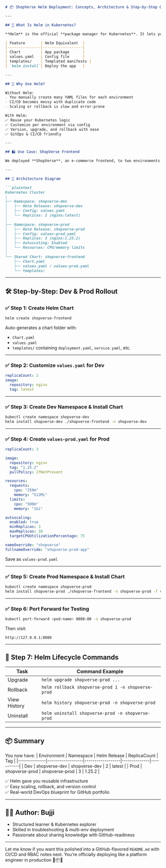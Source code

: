 ```md
# 📦 ShopVerse Helm Deployment: Concepts, Architecture & Step-by-Step Guide

---

## 🧠 What Is Helm in Kubernetes?

**Helm** is the official **package manager for Kubernetes**. It lets you define, install, and upgrade complex Kubernetes applications using simple, reusable templates called **charts**.

| Feature       | Helm Equivalent  |
|---------------|------------------|
| Chart         | App package      |
| values.yaml   | Config file      |
| templates/    | Templated manifests |
| `helm install`| Deploy the app   |

---

## 🎯 Why Use Helm?

Without Helm:
- You manually create many YAML files for each environment
- CI/CD becomes messy with duplicate code
- Scaling or rollback is slow and error-prone

With Helm:
✅ Reuse your Kubernetes logic  
✅ Customize per environment via config  
✅ Version, upgrade, and rollback with ease  
✅ GitOps & CI/CD friendly

---

## 🛍️ Use Case: ShopVerse Frontend

We deployed **ShopVerse**, an e-commerce frontend, to two environments — dev and prod — using Helm. Both use the same chart, but different configs via `values.yaml`.

---

## 🧱 Architecture Diagram

```plaintext
Kubernetes Cluster
│
├── Namespace: shopverse-dev
│   ├── Helm Release: shopverse-dev
│   ├── Config: values.yaml
│   └── Replicas: 2 (nginx:latest)
│
├── Namespace: shopverse-prod
│   ├── Helm Release: shopverse-prod
│   ├── Config: values-prod.yaml
│   ├── Replicas: 3 (nginx:1.25.2)
│   ├── Autoscaling: Enabled
│   └── Resources: CPU/memory limits
│
└── Shared Chart: shopverse-frontend
    ├── Chart.yaml
    ├── values.yaml / values-prod.yaml
    └── templates/
```

---

## 🛠️ Step-by-Step: Dev & Prod Rollout

### ✅ Step 1: Create Helm Chart

```bash
helm create shopverse-frontend
```

Auto-generates a chart folder with:
- `Chart.yaml`
- `values.yaml`
- `templates/` containing `deployment.yaml`, `service.yaml`, etc.

---

### ✅ Step 2: Customize `values.yaml` for Dev

```yaml
replicaCount: 2
image:
  repository: nginx
  tag: latest
```

---

### ✅ Step 3: Create Dev Namespace & Install Chart

```bash
kubectl create namespace shopverse-dev
helm install shopverse-dev ./shopverse-frontend -n shopverse-dev
```

---

### ✅ Step 4: Create `values-prod.yaml` for Prod

```yaml
replicaCount: 3

image:
  repository: nginx
  tag: "1.25.2"
  pullPolicy: IfNotPresent

resources:
  requests:
    cpu: "250m"
    memory: "512Mi"
  limits:
    cpu: "500m"
    memory: "1Gi"

autoscaling:
  enabled: true
  minReplicas: 3
  maxReplicas: 10
  targetCPUUtilizationPercentage: 75

nameOverride: "shopverse"
fullnameOverride: "shopverse-prod-app"
```

Save as `values-prod.yaml`

---

### ✅ Step 5: Create Prod Namespace & Install Chart

```bash
kubectl create namespace shopverse-prod
helm install shopverse-prod ./shopverse-frontend -n shopverse-prod -f values-prod.yaml
```

---

### ✅ Step 6: Port Forward for Testing

```bash
kubectl port-forward <pod-name> 8080:80 -n shopverse-prod
```

Then visit:
```
http://127.0.0.1:8080
```

---

## 🔄 Step 7: Helm Lifecycle Commands

| Task         | Command Example                                      |
|--------------|------------------------------------------------------|
| Upgrade      | `helm upgrade shopverse-prod ...`                    |
| Rollback     | `helm rollback shopverse-prod 1 -n shopverse-prod`  |
| View History | `helm history shopverse-prod -n shopverse-prod`     |
| Uninstall    | `helm uninstall shopverse-prod -n shopverse-prod`   |

---

## 📦 Summary

You now have:
| Environment  | Namespace       | Helm Release     | ReplicaCount | Tag       |
|--------------|------------------|------------------|--------------|-----------|
| Dev          | shopverse-dev    | shopverse-dev    | 2            | latest    |
| Prod         | shopverse-prod   | shopverse-prod   | 3            | 1.25.2    |

✅ Helm gave you reusable infrastructure  
✅ Easy scaling, rollback, and version control  
✅ Real-world DevOps blueprint for GitHub portfolio

---

## 👨‍💻 Author: Bujji

- Structured learner & Kubernetes explorer  
- Skilled in troubleshooting & multi-env deployment  
- Passionate about sharing knowledge with GitHub-readiness

---

Let me know if you want this polished into a GitHub-flavored `README.md` with CI/CD and RBAC notes next. You're officially deploying like a platform engineer in production 🔧📦💥
```